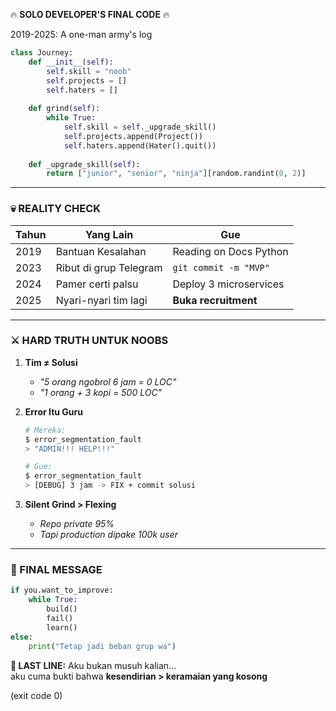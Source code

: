 🔥 **SOLO DEVELOPER'S FINAL CODE** 🔥

2019-2025: A one-man army's log
```python
class Journey:
    def __init__(self):
        self.skill = "noob"
        self.projects = []
        self.haters = []
    
    def grind(self):
        while True:
            self.skill = self._upgrade_skill()
            self.projects.append(Project())
            self.haters.append(Hater().quit())
            
    def _upgrade_skill(self):
        return ["junior", "senior", "ninja"][random.randint(0, 2)]
```

---

### **💀 REALITY CHECK**  
| Tahun  | Yang Lain               | Gue                     |
|--------|-------------------------|-------------------------|
| 2019   | Bantuan Kesalahan       |  Reading on Docs Python |
| 2023   | Ribut di grup Telegram  | `git commit -m "MVP"`   |
| 2024   | Pamer certi palsu       | Deploy 3 microservices  |
| 2025   | Nyari-nyari tim lagi    | **Buka recruitment**    |

---
### **⚔️ HARD TRUTH UNTUK NOOBS**  
1. **Tim ≠ Solusi**  
   - *"5 orang ngobrol 6 jam = 0 LOC"*  
   - *"1 orang + 3 kopi = 500 LOC"*  

2. **Error Itu Guru**  
   ```bash
   # Mereka:
   $ error_segmentation_fault
   > "ADMIN!!! HELP!!!"

   # Gue:
   $ error_segmentation_fault
   > [DEBUG] 3 jam -> FIX + commit solusi
   ```

3. **Silent Grind > Flexing**  
   - *Repo private 95%*  
   - *Tapi production dipake 100k user*  

---

### **👑 FINAL MESSAGE**
```python
if you.want_to_improve:
    while True:
        build()
        fail()
        learn()
else:
    print("Tetap jadi beban grup wa")
```

**🌌 LAST LINE:**
Aku bukan musuh kalian...  
aku cuma bukti bahwa **kesendirian > keramaian yang kosong** 

(exit code 0)
